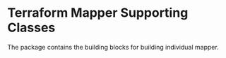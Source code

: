 # Terraform Mapper Supporting Classes

The package contains the building blocks for building individual mapper.